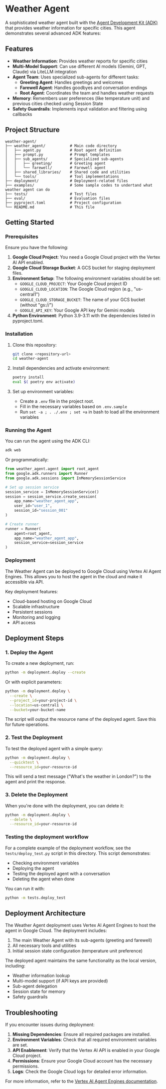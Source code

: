 # Weather Agent

A sophisticated weather agent built with the [Agent Development Kit (ADK)](https://github.com/google/adk-python) that provides weather information for specific cities. This agent demonstrates several advanced ADK features:

## Features

- **Weather Information**: Provides weather reports for specific cities
- **Multi-Model Support**: Can use different AI models (Gemini, GPT, Claude) via LiteLLM integration
- **Agent Team**: Uses specialized sub-agents for different tasks:
  - **Greeting Agent**: Handles greetings and welcomes
  - **Farewell Agent**: Handles goodbyes and conversation endings
  - **Root Agent**: Coordinates the team and handles weather requests
- **Memory**: Remembers user preferences (like temperature unit) and previous cities checked using Session State
- **Safety Guardrails**: Implements input validation and filtering using callbacks

## Project Structure

```
weather-agent/
├── weather_agent/           # Main code directory
│   ├── agent.py             # Root agent definition
│   ├── prompt.py            # Prompt templates
│   ├── sub_agents/          # Specialized sub-agents
│   │   ├── greeting/        # Greeting agent
│   │   └── farewell/        # Farewell agent
│   ├── shared_libraries/    # Shared code and utilities
│   └── tools/               # Tool implementations
├── deployment/              # Deployment-related files
├── examples/                # Some sample codes to undertand what weather agent can do
├── tests/                   # Test files
├── eval/                    # Evaluation files
├── pyproject.toml           # Project configuration
└── README.md                # This file
```

## Getting Started

### Prerequisites

Ensure you have the following:

1. **Google Cloud Project**: You need a Google Cloud project with the Vertex AI API enabled.
2. **Google Cloud Storage Bucket**: A GCS bucket for staging deployment files.
3. **Environment Setup**: The following environment variables should be set:
    - `GOOGLE_CLOUD_PROJECT`: Your Google Cloud project ID
    - `GOOGLE_CLOUD_LOCATION`: The Google Cloud region (e.g., "us-central1")
    - `GOOGLE_CLOUD_STORAGE_BUCKET`: The name of your GCS bucket (without "gs://")
    - `GOOGLE_API_KEY`: Your Google API key for Gemini models
4. **Python Environment**: Python 3.9-3.11  with the dependencies listed in pyproject.toml.

### Installation

1. Clone this repository:
   ```bash
   git clone <repository-url>
   cd weather-agent
   ```

2. Install dependencies and activate environment:
   ```bash
   poetry install
   eval $( poetry env activate)
   ```

3. Set up environment variables:
   - Create a `.env` file in the project root.
   - Fill in the necessary variables based on `.env.sample`
   - Run `set -a ; . ./.env ; set +a` in bash to load all the environment variables

### Running the Agent

You can run the agent using the ADK CLI:

```bash
adk web
```

Or programmatically:

```python
from weather_agent.agent import root_agent
from google.adk.runners import Runner
from google.adk.sessions import InMemorySessionService

# Set up session service
session_service = InMemorySessionService()
session = session_service.create_session(
    app_name="weather_agent_app",
    user_id="user_1",
    session_id="session_001"
)

# Create runner
runner = Runner(
    agent=root_agent,
    app_name="weather_agent_app",
    session_service=session_service
)
```

### Deployment

The Weather Agent can be deployed to Google Cloud using Vertex AI Agent Engines. This allows you to host the agent in the cloud and make it accessible via API.

Key deployment features:
- Cloud-based hosting on Google Cloud
- Scalable infrastructure
- Persistent sessions
- Monitoring and logging
- API access


## Deployment Steps
### 1. Deploy the Agent

To create a new deployment, run:

```bash
python -m deployment.deploy --create
```

Or with explicit parameters:

```bash
python -m deployment.deploy \
  --create \
  --project_id=your-project-id \
  --location=us-central1 \
  --bucket=your-bucket-name
```

The script will output the resource name of the deployed agent. Save this for future operations.

### 2. Test the Deployment

To test the deployed agent with a simple query:

```bash
python -m deployment.deploy \
  --quicktest \
  --resource_id=your-resource-id
```

This will send a test message ("What's the weather in London?") to the agent and print the response.

### 3. Delete the Deployment

When you're done with the deployment, you can delete it:

```bash
python -m deployment.deploy \
  --delete \
  --resource_id=your-resource-id
```

### Testing the deployment workflow

For a complete example of the deployment workflow, see the `tests/deploy_test.py` script in this directory. This script demonstrates:

- Checking environment variables
- Deploying the agent
- Testing the deployed agent with a conversation
- Deleting the agent when done

You can run it with:

```bash
python -m tests.deploy_test
```

## Deployment Architecture

The Weather Agent deployment uses Vertex AI Agent Engines to host the agent in Google Cloud. The deployment includes:

1. The main Weather Agent with its sub-agents (greeting and farewell)
2. All necessary tools and utilities
3. Initial session state configuration (temperature unit preference)

The deployed agent maintains the same functionality as the local version, including:
- Weather information lookup
- Multi-model support (if API keys are provided)
- Sub-agent delegation
- Session state for memory
- Safety guardrails

## Troubleshooting

If you encounter issues during deployment:

1. **Missing Dependencies**: Ensure all required packages are installed.
2. **Environment Variables**: Check that all required environment variables are set.
3. **API Enablement**: Verify that the Vertex AI API is enabled in your Google Cloud project.
4. **Permissions**: Ensure your Google Cloud account has the necessary permissions.
5. **Logs**: Check the Google Cloud logs for detailed error information.

For more information, refer to the [Vertex AI Agent Engines documentation](https://cloud.google.com/vertex-ai/docs/agent-engines/overview).

